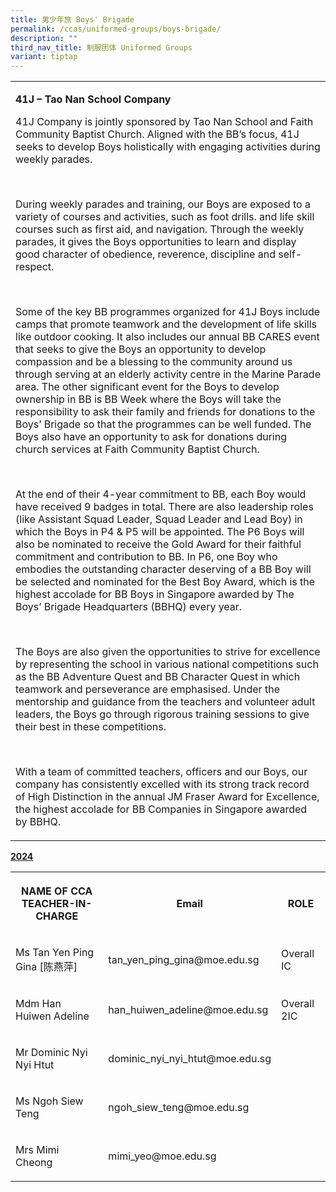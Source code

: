 ```yaml
---
title: 男少年旅 Boys' Brigade
permalink: /ccas/uniformed-groups/boys-brigade/
description: ""
third_nav_title: 制服团体 Uniformed Groups
variant: tiptap
---
```

<p></p>
<table style="minWidth: 25px">
<colgroup>
<col>
</colgroup>
<tbody>
<tr>
<td rowspan="1" colspan="1">
<p><strong>41J – Tao Nan School Company</strong>
</p>
<p>41J Company is jointly sponsored by Tao Nan School and Faith Community
Baptist Church. Aligned with the BB’s focus, 41J seeks to develop Boys
holistically with engaging activities during weekly parades.</p>
<p>&nbsp;</p>
<p>During weekly parades and training, our Boys are exposed to a variety
of courses and activities, such as foot drills. and life skill courses
such as first aid, and navigation. Through the weekly parades, it gives
the Boys opportunities to learn and display good character of obedience,
reverence, discipline and self-respect.</p>
<p>&nbsp;</p>
<p>Some of the key BB programmes organized for 41J Boys include camps that
promote teamwork and the development of life skills like outdoor cooking.
It also includes our annual BB CARES event that seeks to give the Boys
an opportunity to develop compassion and be a blessing to the community
around us through serving at an elderly activity centre in the Marine Parade
area. The other significant event for the Boys to develop ownership in
BB is BB Week where the Boys will take the responsibility to ask their
family and friends for donations to the Boys’ Brigade so that the programmes
can be well funded. The Boys also have an opportunity to ask for donations
during church services at Faith Community Baptist Church.</p>
<p>&nbsp;</p>
<p>At the end of their 4-year commitment to BB, each Boy would have received
9 badges in total. There are also leadership roles (like Assistant Squad
Leader, Squad Leader and Lead Boy) in which the Boys in P4 &amp; P5 will
be appointed. The P6 Boys will also be nominated to receive the Gold Award
for their faithful commitment and contribution to BB. In P6, one Boy who
embodies the outstanding character deserving of a BB Boy will be selected
and nominated for the Best Boy Award, which is the highest accolade for
BB Boys in Singapore awarded by The Boys’ Brigade Headquarters (BBHQ) every
year.</p>
<p>&nbsp;</p>
<p>The Boys are also given the opportunities to strive for excellence by
representing the school in various national competitions such as the BB
Adventure Quest and BB Character Quest in which teamwork and perseverance
are emphasised. Under the mentorship and guidance from the teachers and
volunteer adult leaders, the Boys go through rigorous training sessions
to give their best in these competitions.</p>
<p>&nbsp;</p>
<p>With a team of committed teachers, officers and our Boys, our company
has consistently excelled with its strong track record of High Distinction
in the annual JM Fraser Award for Excellence, the highest accolade for
BB Companies in Singapore awarded by BBHQ.</p>
</td>
</tr>
</tbody>
</table>
<p><strong><u>2024</u></strong>
</p>
<table style="minWidth: 75px">
<colgroup>
<col>
<col>
<col>
</colgroup>
<tbody>
<tr>
<th rowspan="1" colspan="1">
<p>NAME OF CCA
<br>TEACHER-IN-CHARGE</p>
</th>
<th rowspan="1" colspan="1">
<p>Email</p>
</th>
<th rowspan="1" colspan="1">
<p>ROLE</p>
</th>
</tr>
<tr>
<td rowspan="1" colspan="1">
<p>Ms Tan Yen Ping Gina [陈燕萍]</p>
</td>
<td rowspan="1" colspan="1">
<p>tan_yen_ping_gina@moe.edu.sg</p>
</td>
<td rowspan="1" colspan="1">
<p>Overall IC</p>
</td>
</tr>
<tr>
<td rowspan="1" colspan="1">
<p>Mdm Han Huiwen Adeline</p>
</td>
<td rowspan="1" colspan="1">
<p>han_huiwen_adeline@moe.edu.sg</p>
</td>
<td rowspan="1" colspan="1">
<p>Overall 2IC</p>
</td>
</tr>
<tr>
<td rowspan="1" colspan="1">
<p>Mr Dominic Nyi Nyi Htut</p>
</td>
<td rowspan="1" colspan="1">
<p>dominic_nyi_nyi_htut@moe.edu.sg</p>
</td>
<td rowspan="1" colspan="1">
<p></p>
</td>
</tr>
<tr>
<td rowspan="1" colspan="1">
<p>Ms Ngoh Siew Teng</p>
</td>
<td rowspan="1" colspan="1">
<p>ngoh_siew_teng@moe.edu.sg</p>
</td>
<td rowspan="1" colspan="1">
<p></p>
</td>
</tr>
<tr>
<td rowspan="1" colspan="1">
<p>Mrs Mimi Cheong</p>
</td>
<td rowspan="1" colspan="1">
<p>mimi_yeo@moe.edu.sg</p>
</td>
<td rowspan="1" colspan="1">
<p></p>
</td>
</tr>
</tbody>
</table>
<p></p>